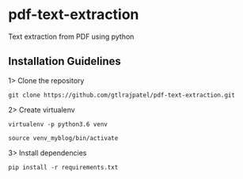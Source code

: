 # pdf-text-extraction
Text extraction from PDF using python


## Installation Guidelines

1> Clone the repository


    git clone https://github.com/gtlrajpatel/pdf-text-extraction.git


2> Create virtualenv

 
    virtualenv -p python3.6 venv

    source venv_myblog/bin/activate
  

3> Install dependencies

 
    pip install -r requirements.txt
